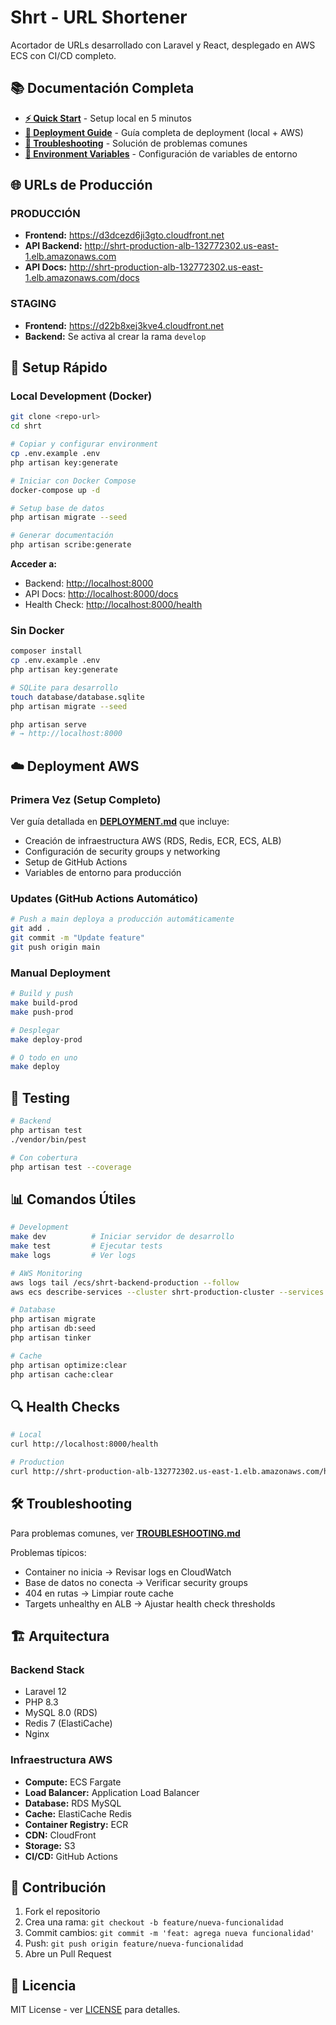 # Shrt - URL Shortener

Acortador de URLs desarrollado con Laravel y React, desplegado en AWS ECS con CI/CD completo.

## 📚 Documentación Completa

- **[⚡ Quick Start](QUICK_START.md)** - Setup local en 5 minutos
- **[🚀 Deployment Guide](DEPLOYMENT.md)** - Guía completa de deployment (local + AWS)
- **[🔧 Troubleshooting](TROUBLESHOOTING.md)** - Solución de problemas comunes
- **[🔐 Environment Variables](.env.example)** - Configuración de variables de entorno

## 🌐 URLs de Producción

### PRODUCCIÓN
- **Frontend:** <https://d3dcezd6ji3gto.cloudfront.net>
- **API Backend:** <http://shrt-production-alb-132772302.us-east-1.elb.amazonaws.com>
- **API Docs:** <http://shrt-production-alb-132772302.us-east-1.elb.amazonaws.com/docs>

### STAGING
- **Frontend:** <https://d22b8xej3kve4.cloudfront.net>
- **Backend:** Se activa al crear la rama `develop`

## 🚀 Setup Rápido

### Local Development (Docker)

```bash
git clone <repo-url>
cd shrt

# Copiar y configurar environment
cp .env.example .env
php artisan key:generate

# Iniciar con Docker Compose
docker-compose up -d

# Setup base de datos
php artisan migrate --seed

# Generar documentación
php artisan scribe:generate
```

**Acceder a:**
- Backend: <http://localhost:8000>
- API Docs: <http://localhost:8000/docs>
- Health Check: <http://localhost:8000/health>

### Sin Docker

```bash
composer install
cp .env.example .env
php artisan key:generate

# SQLite para desarrollo
touch database/database.sqlite
php artisan migrate --seed

php artisan serve
# → http://localhost:8000
```

## ☁️ Deployment AWS

### Primera Vez (Setup Completo)

Ver guía detallada en **[DEPLOYMENT.md](DEPLOYMENT.md)** que incluye:
- Creación de infraestructura AWS (RDS, Redis, ECR, ECS, ALB)
- Configuración de security groups y networking
- Setup de GitHub Actions
- Variables de entorno para producción

### Updates (GitHub Actions Automático)

```bash
# Push a main deploya a producción automáticamente
git add .
git commit -m "Update feature"
git push origin main
```

### Manual Deployment

```bash
# Build y push
make build-prod
make push-prod

# Desplegar
make deploy-prod

# O todo en uno
make deploy
```

## 🧪 Testing

```bash
# Backend
php artisan test
./vendor/bin/pest

# Con cobertura
php artisan test --coverage
```

## 📊 Comandos Útiles

```bash
# Development
make dev          # Iniciar servidor de desarrollo
make test         # Ejecutar tests
make logs         # Ver logs

# AWS Monitoring
aws logs tail /ecs/shrt-backend-production --follow
aws ecs describe-services --cluster shrt-production-cluster --services shrt-production-service

# Database
php artisan migrate
php artisan db:seed
php artisan tinker

# Cache
php artisan optimize:clear
php artisan cache:clear
```

## 🔍 Health Checks

```bash
# Local
curl http://localhost:8000/health

# Production
curl http://shrt-production-alb-132772302.us-east-1.elb.amazonaws.com/health | jq '.'
```

## 🛠 Troubleshooting

Para problemas comunes, ver **[TROUBLESHOOTING.md](TROUBLESHOOTING.md)**

Problemas típicos:
- Container no inicia → Revisar logs en CloudWatch
- Base de datos no conecta → Verificar security groups
- 404 en rutas → Limpiar route cache
- Targets unhealthy en ALB → Ajustar health check thresholds

## 🏗️ Arquitectura

### Backend Stack
- Laravel 12
- PHP 8.3
- MySQL 8.0 (RDS)
- Redis 7 (ElastiCache)
- Nginx

### Infraestructura AWS
- **Compute:** ECS Fargate
- **Load Balancer:** Application Load Balancer
- **Database:** RDS MySQL
- **Cache:** ElastiCache Redis
- **Container Registry:** ECR
- **CDN:** CloudFront
- **Storage:** S3
- **CI/CD:** GitHub Actions

## 🤝 Contribución

1. Fork el repositorio
2. Crea una rama: `git checkout -b feature/nueva-funcionalidad`
3. Commit cambios: `git commit -m 'feat: agrega nueva funcionalidad'`
4. Push: `git push origin feature/nueva-funcionalidad`
5. Abre un Pull Request

## 📄 Licencia

MIT License - ver [LICENSE](LICENSE) para detalles.
